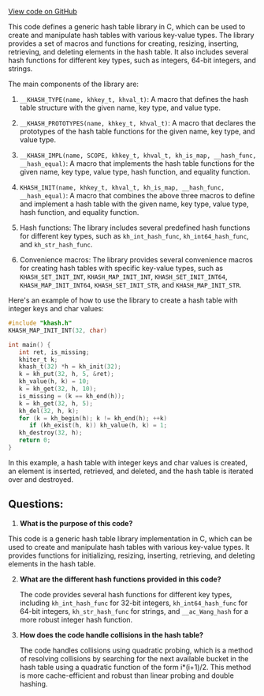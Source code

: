 [View code on GitHub](https://github.com/misbahsy/the-algorithm/twml/libtwml/src/lib/internal/khash.h)

This code defines a generic hash table library in C, which can be used to create and manipulate hash tables with various key-value types. The library provides a set of macros and functions for creating, resizing, inserting, retrieving, and deleting elements in the hash table. It also includes several hash functions for different key types, such as integers, 64-bit integers, and strings.

The main components of the library are:

1. `__KHASH_TYPE(name, khkey_t, khval_t)`: A macro that defines the hash table structure with the given name, key type, and value type.

2. `__KHASH_PROTOTYPES(name, khkey_t, khval_t)`: A macro that declares the prototypes of the hash table functions for the given name, key type, and value type.

3. `__KHASH_IMPL(name, SCOPE, khkey_t, khval_t, kh_is_map, __hash_func, __hash_equal)`: A macro that implements the hash table functions for the given name, key type, value type, hash function, and equality function.

4. `KHASH_INIT(name, khkey_t, khval_t, kh_is_map, __hash_func, __hash_equal)`: A macro that combines the above three macros to define and implement a hash table with the given name, key type, value type, hash function, and equality function.

5. Hash functions: The library includes several predefined hash functions for different key types, such as `kh_int_hash_func`, `kh_int64_hash_func`, and `kh_str_hash_func`.

6. Convenience macros: The library provides several convenience macros for creating hash tables with specific key-value types, such as `KHASH_SET_INIT_INT`, `KHASH_MAP_INIT_INT`, `KHASH_SET_INIT_INT64`, `KHASH_MAP_INIT_INT64`, `KHASH_SET_INIT_STR`, and `KHASH_MAP_INIT_STR`.

Here's an example of how to use the library to create a hash table with integer keys and char values:

```c
#include "khash.h"
KHASH_MAP_INIT_INT(32, char)

int main() {
   int ret, is_missing;
   khiter_t k;
   khash_t(32) *h = kh_init(32);
   k = kh_put(32, h, 5, &ret);
   kh_value(h, k) = 10;
   k = kh_get(32, h, 10);
   is_missing = (k == kh_end(h));
   k = kh_get(32, h, 5);
   kh_del(32, h, k);
   for (k = kh_begin(h); k != kh_end(h); ++k)
      if (kh_exist(h, k)) kh_value(h, k) = 1;
   kh_destroy(32, h);
   return 0;
}
```

In this example, a hash table with integer keys and char values is created, an element is inserted, retrieved, and deleted, and the hash table is iterated over and destroyed.
## Questions: 
 1. **What is the purpose of this code?**

   This code is a generic hash table library implementation in C, which can be used to create and manipulate hash tables with various key-value types. It provides functions for initializing, resizing, inserting, retrieving, and deleting elements in the hash table.

2. **What are the different hash functions provided in this code?**

   The code provides several hash functions for different key types, including `kh_int_hash_func` for 32-bit integers, `kh_int64_hash_func` for 64-bit integers, `kh_str_hash_func` for strings, and `__ac_Wang_hash` for a more robust integer hash function.

3. **How does the code handle collisions in the hash table?**

   The code handles collisions using quadratic probing, which is a method of resolving collisions by searching for the next available bucket in the hash table using a quadratic function of the form i*(i+1)/2. This method is more cache-efficient and robust than linear probing and double hashing.